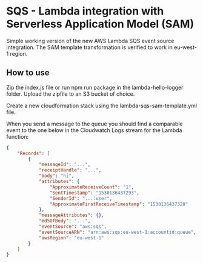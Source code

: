 # SQS - Lambda integration with Serverless Application Model (SAM)

Simple working version of the new AWS Lambda SQS event source integration. 
The SAM template transformation is verified to work in eu-west-1 region.

## How to use
Zip the index.js file or run npm run package in the lambda-hello-logger folder.
Upload the zipfile to an S3 bucket of choice.

Create a new cloudformation stack using the lambda-sqs-sam-template.yml file.

When you send a message to the queue you should find a comparable event to the one below in the Cloudwatch Logs stream for the Lambda function:
```json
{
    "Records": [
        {
            "messageId": "...",
            "receiptHandle": "...",
            "body": "hi",
            "attributes": {
                "ApproximateReceiveCount": "1",
                "SentTimestamp": "1530136437293",
                "SenderId": "...:user",
                "ApproximateFirstReceiveTimestamp": "1530136437328"
            },
            "messageAttributes": {},
            "md5OfBody": "...",
            "eventSource": "aws:sqs",
            "eventSourceARN": "arn:aws:sqs:eu-west-1:accountid:queue",
            "awsRegion": "eu-west-1"
        }
    ]
}
```
